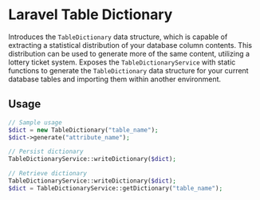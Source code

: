 # Laravel Table Dictionary

Introduces the `TableDictionary` data structure, which is capable of extracting a statistical distribution of your database column contents. This distribution can be used to generate more of the same content, utilizing a lottery ticket system. Exposes the `TableDictionaryService` with static functions to generate the `TableDictionary` data structure for your current database tables and importing them within another environment. 

## Usage
```php
// Sample usage
$dict = new TableDictionary("table_name");
$dict->generate("attribute_name");

// Persist dictionary
TableDictionaryService::writeDictionary($dict);

// Retrieve dictionary
TableDictionaryService::writeDictionary($dict);
$dict = TableDictionaryService::getDictionary("table_name");
```
